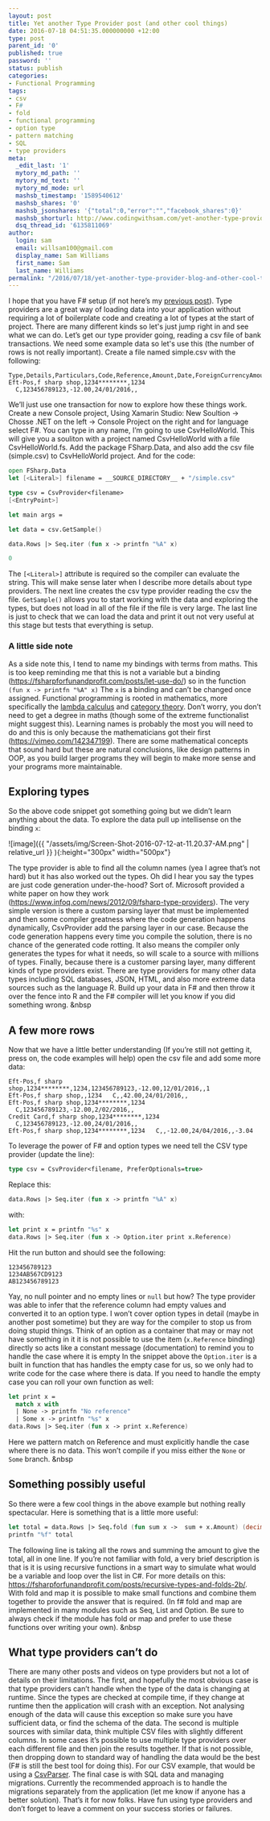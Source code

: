 ```yaml
---
layout: post
title: Yet another Type Provider post (and other cool things)
date: 2016-07-18 04:51:35.000000000 +12:00
type: post
parent_id: '0'
published: true
password: ''
status: publish
categories:
- Functional Programming
tags:
- csv
- F#
- fold
- functional programming
- option type
- pattern matching
- SQL
- type providers
meta:
  _edit_last: '1'
  mytory_md_path: ''
  mytory_md_text: ''
  mytory_md_mode: url
  mashsb_timestamp: '1589540612'
  mashsb_shares: '0'
  mashsb_jsonshares: '{"total":0,"error":"","facebook_shares":0}'
  mashsb_shorturl: http://www.codingwithsam.com/yet-another-type-provider-blog-and-other-cool-things/
  dsq_thread_id: '6135811069'
author:
  login: sam
  email: willsam100@gmail.com
  display_name: Sam Williams
  first_name: Sam
  last_name: Williams
permalink: "/2016/07/18/yet-another-type-provider-blog-and-other-cool-things/"
---
```

I hope that you have F# setup (if not here’s my <a href="http://www.codingwithsam.com/f-ides-text-editors-and-how-to-get-started/">previous post</a>). Type providers are a great way of loading data into your application without requiring a lot of boilerplate code and creating a lot of types at the start of project. There are many different kinds so let's just jump right in and see what we can do. 
Let’s get our type provider going, reading a csv file of bank transactions. We need some example data so let's use this (the number of rows is not really important). Create a file named simple.csv with the following:

```
Type,Details,Particulars,Code,Reference,Amount,Date,ForeignCurrencyAmount,ConversionCharge
Eft-Pos,f sharp shop,1234********,1234   C,123456789123,-12.00,24/01/2016,,
```
We’ll just use one transaction for now to explore how these things work. Create a new Console project, Using Xamarin Studio: New Soultion -> Chosse .NET on the left -> Console Project on the right and for language select F#. You can type in any name, I’m going to use CsvHelloWorld. This will give you a souliton with a project named CsvHelloWorld with a file CsvHelloWorld.fs. Add the package FSharp.Data, and also add the csv file (simple.csv) to CsvHelloWorld project. And for the code:
```fsharp
open FSharp.Data
let [<Literal>] filename = __SOURCE_DIRECTORY__ + "/simple.csv"

type csv = CsvProvider<filename>
[<EntryPoint>]

let main args =

let data = csv.GetSample()

data.Rows |> Seq.iter (fun x -> printfn "%A" x)

0
```

The ```[<Literal>]``` attribute is required so the compiler can evaluate the string. This will make sense later when I describe more details about type providers. The next line creates the csv type provider reading the csv the file. ```GetSample()``` allows you to start working with the data and exploring the types, but does not load in all of the file if the file is very large. The last line is just to check that we can load the data and print it out not very useful at this stage but tests that everything is setup. 

### A little side note

As a side note this, I tend to name my bindings with terms from maths. This is too keep reminding me that this is not a variable but a binding (<a href="https://fsharpforfunandprofit.com/posts/let-use-do/">https://fsharpforfunandprofit.com/posts/let-use-do/</a>) so in the function  
```(fun x -> printfn "%A" x)```
The ```x``` is a binding and can’t be changed once assigned. Functional programming is rooted in mathematics, more specifically the <a href="https://en.wikipedia.org/wiki/Lambda_calculus">lambda calculus</a> and <a href="https://en.wikipedia.org/wiki/Category_theory">category theory</a>. Don’t worry, you don’t need to get a degree in maths (though some of the extreme functionalist might suggest this). Learning names is probably the most you will need to do and this is only because the mathematicians got their first (<a href="https://vimeo.com/142347199">https://vimeo.com/142347199</a>). There are some mathematical concepts that sound hard but these are natural conclusions, like design patterns in OOP, as you build larger programs they will begin to make more sense and your programs more maintainable.

## Exploring types

So the above code snippet got something going but we didn’t learn anything about the data. To explore the data pull up intellisense on the binding ```x```:

![image]({{ "/assets/img/Screen-Shot-2016-07-12-at-11.20.37-AM.png" | relative_url }} ){:height="300px" width="500px"}

The type provider is able to find all the column names (yea I agree that’s not hard) but it has also worked out the types. Oh did I hear you say the types are just code generation under-the-hood? Sort of. Microsoft provided a white paper on how they work (<a href="https://www.infoq.com/news/2012/09/fsharp-type-providers">https://www.infoq.com/news/2012/09/fsharp-type-providers</a>). The very simple version is there a custom parsing layer that must be implemented and then some compiler greatness where the code generation happens dynamically, CsvProvider add the parsing layer in our case. Because the code generation happens every time you compile the solution, there is no chance of the generated code rotting. It also means the compiler only generates the types for what it needs, so will scale to a source with millions of types. Finally, because there is a customer parsing layer, many different kinds of type providers exist. There are type providers for many other data types including SQL databases, JSON, HTML, and also more extreme data sources such as the language R. Build up your data in F# and then throw it over the fence into R and the F# compiler will let you know if you did something wrong.
&nbsp

## A few more rows

Now that we have a little better understanding (If you’re still not getting it, press on, the code examples will help) open the csv file and add some more data:

```
Eft-Pos,f sharp shop,1234********,1234,123456789123,-12.00,12/01/2016,,1
Eft-Pos,f sharp shop,,1234   C,,42.00,24/01/2016,,
Eft-Pos,f sharp shop,1234********,1234   C,123456789123,-12.00,2/02/2016,,
Credit Card,f sharp shop,1234********,1234   C,123456789123,-12.00,24/01/2016,,
Eft-Pos,f sharp shop,1234********,1234   C,,-12.00,24/04/2016,,-3.04
```

To leverage the power of F# and option types we need tell the CSV type provider (update the line):

```fsharp
type csv = CsvProvider<filename, PreferOptionals=true>
```
Replace this:
```fsharp
data.Rows |> Seq.iter (fun x -> printfn "%A" x)
```
with:

```fsharp
let print x = printfn "%s" x
data.Rows |> Seq.iter (fun x -> Option.iter print x.Reference)
```
Hit the run button and should see the following:
```
123456789123
1234AB567CD9123
AB123456789123
```

Yay, no null pointer and no empty lines or ```null``` but how? The type provider was able to infer that the reference column had empty values and converted it to an option type. I won’t cover option types in detail (maybe in another post sometime) but they are way for the compiler to stop us from doing stupid things. Think of an option as a container that may or may not have something in it it is not possible to use the item (```x.Reference``` binding) directly so acts like a constant message (documentation) to remind you to handle the case where it is empty In the snippet above the ```Option.iter``` is a built in function that has handles the empty case for us, so we only had to write code for the case where there is data. If you need to handle the empty case you can roll your own function as well: 

```fsharp
let print x = 
  match x with
  | None -> printfn "No reference"
  | Some x -> printfn "%s" x
data.Rows |> Seq.iter (fun x -> print x.Reference)
```
Here we pattern match on Reference and must explicitly handle the case where there is no data. This won’t compile if you miss either the ```None``` or ```Some``` branch. 
&nbsp

## Something possibly useful
So there were a few cool things in the above example but nothing really spectacular. Here is something that is a little more useful:
```fsharp
let total = data.Rows |> Seq.fold (fun sum x ->  sum + x.Amount) (decimal 0)
printfn "%f" total
```
The following line is taking all the rows and summing the amount to give the total, all in one line. If you’re not familiar with fold, a very brief description is that is it is using recursive functions in a smart way to simulate what would be a variable and loop over the list in C#. For more details on this: <a href="https://fsharpforfunandprofit.com/posts/recursive-types-and-folds-2b/">https://fsharpforfunandprofit.com/posts/recursive-types-and-folds-2b/</a>. With fold and map it is possible to make small functions and combine them together to provide the answer that is required. (In f# fold and map are implemented in many modules such as Seq, List and Option. Be sure to always check if the module has fold or map and prefer to use these functions over writing your own).
&nbsp

## What type providers can’t do
There are many other posts and videos on type providers but not a lot of details on their limitations. The first, and hopefully the most obvious case is that type providers can’t handle when the type of the data is changing at runtime. Since the types are checked at compile time, if they change at runtime then the application will crash with an exception. Not analysing enough of the data will cause this exception so make sure you have sufficient data, or find the schema of the data. The second is multiple sources with similar data, think multiple CSV files with slightly different columns. In some cases it’s possible to use multiple type providers over each different file and then join the results together. If that is not possible, then dropping down to standard way of handling the data would be the best (F# is still the best tool for doing this). For our CSV example, that would be using a <a href="http://fsharp.github.io/FSharp.Data/library/CsvFile.html">CsvParser</a>. The final case is with SQL data and managing migrations. Currently the recommended approach is to handle the migrations separately from the application (let me know if anyone has a better solution).
That’s it for now folks. Have fun using type providers and don’t forget to leave a comment on your success stories or failures. 
